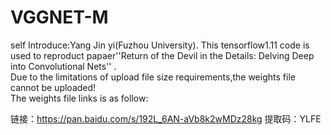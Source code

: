 # VGGNET-M
self Introduce:Yang Jin yi(Fuzhou University).
This tensorflow1.11 code  is used to reproduct papaer''Return of the Devil in the Details: Delving Deep into Convolutional Nets'' .  
Due to the limitations of upload file size requirements,the weights file cannot be uploaded!  
The weights file links is as follow:


链接：https://pan.baidu.com/s/192L_6AN-aVb8k2wMDz28kg 
提取码：YLFE 
